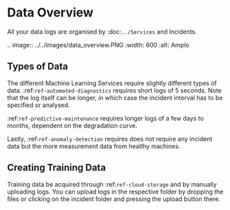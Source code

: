 # Data Overview

All your data logs are organised by :doc:`../Services` and Incidents. 

.. image:: ../../images/data_overview.PNG
  :width: 600
  :alt: Amplo

## Types of Data
The different Machine Learning Services require slightly different types of data. 
:ref:`ref-automated-diagnostics` requires short logs of 5 seconds. Note that the log 
itself can be longer, in which case the incident interval has to be specified or analysed. 

:ref:`ref-predictive-maintenance` requires longer logs of a few days to months, dependent
on the degradation curve. 

Lastly, :ref:`ref-anomaly-detection` requires does not require any incident data but the more
measurement data from healthy machines. 

## Creating Training Data
Training data be acquired through :ref:`ref-cloud-storage` and by manually uploading logs. 
You can upload logs in the respective folder by dropping the files or clicking on the incident folder
and pressing the upload button there. 